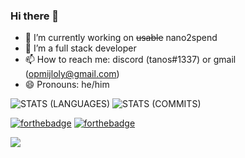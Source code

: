 ### Hi there 👋

- 🔭 I’m currently working on ~~usable~~ nano2spend
- 🌱 I’m a full stack developer
- 📫 How to reach me: discord (tanos#1337) or gmail (opmijloly@gmail.com)
- 😄 Pronouns: he/him


![STATS (LANGUAGES)](https://github-readme-stats.vercel.app/api/top-langs/?username=TacoGit&layout=compact&theme=radical&hide_border=true)
![STATS (COMMITS)](https://github-readme-stats-sabesansathananthan.vercel.app/api?username=TacoGit&show_icons=true&hide_border=true&theme=radical)


[![forthebadge](https://forthebadge.com/images/badges/open-source.svg)](https://forthebadge.com)
[![forthebadge](https://forthebadge.com/images/badges/0-percent-optimized.svg)](https://forthebadge.com)

<a>
    <img src="https://komarev.com/ghpvc/?username=TacoGit">
</a>

